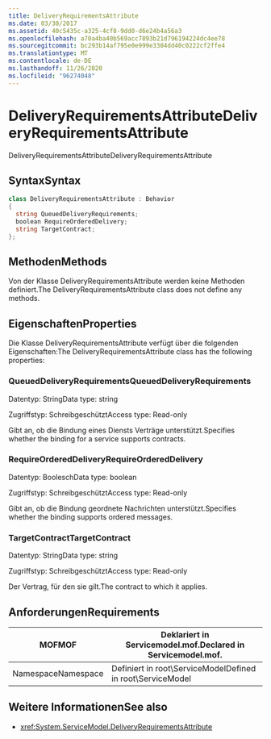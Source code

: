 ```yaml
---
title: DeliveryRequirementsAttribute
ms.date: 03/30/2017
ms.assetid: 40c5435c-a325-4cf8-9dd0-d6e24b4a56a3
ms.openlocfilehash: a70a4ba40b569acc7893b21d796194224dc4ee78
ms.sourcegitcommit: bc293b14af795e0e999e3304dd40c0222cf2ffe4
ms.translationtype: MT
ms.contentlocale: de-DE
ms.lasthandoff: 11/26/2020
ms.locfileid: "96274048"
---
```

# <a name="deliveryrequirementsattribute"></a><span data-ttu-id="2fe98-102">DeliveryRequirementsAttribute</span><span class="sxs-lookup"><span data-stu-id="2fe98-102">DeliveryRequirementsAttribute</span></span>

<span data-ttu-id="2fe98-103">DeliveryRequirementsAttribute</span><span class="sxs-lookup"><span data-stu-id="2fe98-103">DeliveryRequirementsAttribute</span></span>  
  
## <a name="syntax"></a><span data-ttu-id="2fe98-104">Syntax</span><span class="sxs-lookup"><span data-stu-id="2fe98-104">Syntax</span></span>  
  
```csharp
class DeliveryRequirementsAttribute : Behavior  
{  
  string QueuedDeliveryRequirements;  
  boolean RequireOrderedDelivery;  
  string TargetContract;  
};  
```  
  
## <a name="methods"></a><span data-ttu-id="2fe98-105">Methoden</span><span class="sxs-lookup"><span data-stu-id="2fe98-105">Methods</span></span>  

 <span data-ttu-id="2fe98-106">Von der Klasse DeliveryRequirementsAttribute werden keine Methoden definiert.</span><span class="sxs-lookup"><span data-stu-id="2fe98-106">The DeliveryRequirementsAttribute class does not define any methods.</span></span>  
  
## <a name="properties"></a><span data-ttu-id="2fe98-107">Eigenschaften</span><span class="sxs-lookup"><span data-stu-id="2fe98-107">Properties</span></span>  

 <span data-ttu-id="2fe98-108">Die Klasse DeliveryRequirementsAttribute verfügt über die folgenden Eigenschaften:</span><span class="sxs-lookup"><span data-stu-id="2fe98-108">The DeliveryRequirementsAttribute class has the following properties:</span></span>  
  
### <a name="queueddeliveryrequirements"></a><span data-ttu-id="2fe98-109">QueuedDeliveryRequirements</span><span class="sxs-lookup"><span data-stu-id="2fe98-109">QueuedDeliveryRequirements</span></span>  

 <span data-ttu-id="2fe98-110">Datentyp: String</span><span class="sxs-lookup"><span data-stu-id="2fe98-110">Data type: string</span></span>  
  
 <span data-ttu-id="2fe98-111">Zugriffstyp: Schreibgeschützt</span><span class="sxs-lookup"><span data-stu-id="2fe98-111">Access type: Read-only</span></span>  
  
 <span data-ttu-id="2fe98-112">Gibt an, ob die Bindung eines Diensts Verträge unterstützt.</span><span class="sxs-lookup"><span data-stu-id="2fe98-112">Specifies whether the binding for a service supports contracts.</span></span>  
  
### <a name="requireordereddelivery"></a><span data-ttu-id="2fe98-113">RequireOrderedDelivery</span><span class="sxs-lookup"><span data-stu-id="2fe98-113">RequireOrderedDelivery</span></span>  

 <span data-ttu-id="2fe98-114">Datentyp: Boolesch</span><span class="sxs-lookup"><span data-stu-id="2fe98-114">Data type: boolean</span></span>  
  
 <span data-ttu-id="2fe98-115">Zugriffstyp: Schreibgeschützt</span><span class="sxs-lookup"><span data-stu-id="2fe98-115">Access type: Read-only</span></span>  
  
 <span data-ttu-id="2fe98-116">Gibt an, ob die Bindung geordnete Nachrichten unterstützt.</span><span class="sxs-lookup"><span data-stu-id="2fe98-116">Specifies whether the binding supports ordered messages.</span></span>  
  
### <a name="targetcontract"></a><span data-ttu-id="2fe98-117">TargetContract</span><span class="sxs-lookup"><span data-stu-id="2fe98-117">TargetContract</span></span>  

 <span data-ttu-id="2fe98-118">Datentyp: String</span><span class="sxs-lookup"><span data-stu-id="2fe98-118">Data type: string</span></span>  
  
 <span data-ttu-id="2fe98-119">Zugriffstyp: Schreibgeschützt</span><span class="sxs-lookup"><span data-stu-id="2fe98-119">Access type: Read-only</span></span>  
  
 <span data-ttu-id="2fe98-120">Der Vertrag, für den sie gilt.</span><span class="sxs-lookup"><span data-stu-id="2fe98-120">The contract to which it applies.</span></span>  
  
## <a name="requirements"></a><span data-ttu-id="2fe98-121">Anforderungen</span><span class="sxs-lookup"><span data-stu-id="2fe98-121">Requirements</span></span>  
  
|<span data-ttu-id="2fe98-122">MOF</span><span class="sxs-lookup"><span data-stu-id="2fe98-122">MOF</span></span>|<span data-ttu-id="2fe98-123">Deklariert in Servicemodel.mof.</span><span class="sxs-lookup"><span data-stu-id="2fe98-123">Declared in Servicemodel.mof.</span></span>|  
|---------|-----------------------------------|  
|<span data-ttu-id="2fe98-124">Namespace</span><span class="sxs-lookup"><span data-stu-id="2fe98-124">Namespace</span></span>|<span data-ttu-id="2fe98-125">Definiert in root\ServiceModel</span><span class="sxs-lookup"><span data-stu-id="2fe98-125">Defined in root\ServiceModel</span></span>|  
  
## <a name="see-also"></a><span data-ttu-id="2fe98-126">Weitere Informationen</span><span class="sxs-lookup"><span data-stu-id="2fe98-126">See also</span></span>

- <xref:System.ServiceModel.DeliveryRequirementsAttribute>
